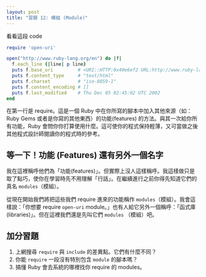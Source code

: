 ```yaml
---
layout: post
title: "習題 12: 模組 (Module)"
---
```


看看這段 code

```ruby
require 'open-uri'

open("http://www.ruby-lang.org/en") do |f|
  f.each_line {|line| p line}
  puts f.base_uri         # <URI::HTTP:0x40e6ef2 URL:http://www.ruby-lang.org/en/>
  puts f.content_type     # "text/html"
  puts f.charset          # "iso-8859-1"
  puts f.content_encoding # []
  puts f.last_modified    # Thu Dec 05 02:45:02 UTC 2002
end
```

在第一行是 require。這是一個 Ruby 中在你所寫的腳本中加入其他來源（如：Ruby Gems 或者是你寫的其他東西）的功能(features) 的方法。與其一次給你所有功能，Ruby 會問你你打算使用什麼。這可使你的程式保持輕薄，又可當做之後其他程式設計師閱讀你的程式時的參考。

## 等一下！功能 (Features) 還有另外一個名字

我在這裡稱呼他們為「功能(features)」。但實際上沒人這樣稱呼。我這樣做只是取了點巧，使你在學習時先不用理解「行話」。在繼續進行之前你得先知道它們的真名 `modules`（模組）。

從現在開始我們將把這些我們 require 進來的功能稱作 `modules`（模組）。我會這樣說：「你想要 require `open-uri` module。」也有人給它另外一個稱呼：「函式庫(libraries)」。但在這裡我們還是先叫它們 `modules` （模組）吧。

## 加分習題

1. 上網搜尋 `require` 與 `include` 的差異點。它們有什麼不同？
2. 你能 `require` 一段沒有特別包含 `module` 的腳本嗎？
3. 搞懂 Ruby 會去系統的哪裡找你 require 的 modules。

